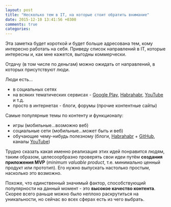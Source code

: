 ```yaml
---
layout: post
title: "Несколько тем в IT, на которые стоит обратить внимание"
date: 2015-12-10 13:41:56 +0300
comments: true
categories: 
---
```


Эта заметка будет короткой и будет больше адресована тем, кому интересно работать на себя. Приведу список направлений в IT, которые интересны и, как мне кажется, выгодны коммерчески. 

Отдачу (в том числе по деньгам) можно ожидать от направлений, в которых присутствуют люди.

Люди есть...

* в социальных сетях
* на всяких тематических сервисах - [Google Play](https://play.google.com/store), [Habrahabr](http://habrahabr.ru/), [YouTube](http://www.youtube.com/) и т.д.
* просто в интернетах - блоги, форумы (прочие контентные сайты)

Самые популярные темы по контенту и функционалу:

* игры (мобильные...возможно веб)
* социальные сети (мобильные...может быть и веб)
* обучающие чему-нибудь полезному (блоги, [Habrahabr](http://habrahabr.ru/) + [GitHub](https://github.com/), каналы [YouTube](http://www.youtube.com/channels?gl=RU&hl=ru))

Трудно сказать какая именно реализация этих идей понравится людям, таким образом, целесоорбразно проверять свои идеи путём **создания приложения MVP** (*minimum valuable product*, т.е. минимально ценный продукт или прототип). Его нужно выпускать настолько простым, насколько это возможно.

Похоже, что единственный значимый фактор, способствующий популярности на данный момент - это **высокое качество контента**. Скорее всего раньше можно было неплохо раскрутиться на уникальности, но сейчас во всех сферах есть из чего выбрать.